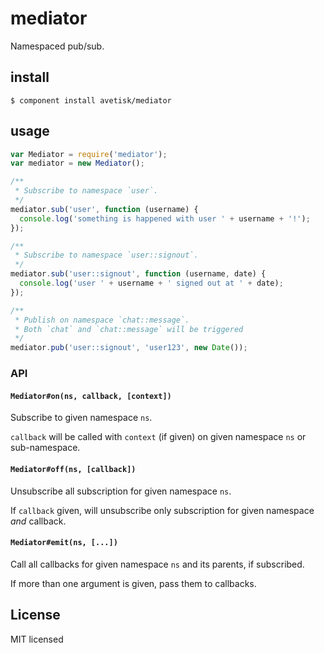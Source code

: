 # mediator

Namespaced pub/sub.

## install

```
$ component install avetisk/mediator
```

## usage

```javascript
var Mediator = require('mediator');
var mediator = new Mediator();

/**
 * Subscribe to namespace `user`.
 */
mediator.sub('user', function (username) {
  console.log('something is happened with user ' + username + '!');
});

/**
 * Subscribe to namespace `user::signout`.
 */
mediator.sub('user::signout', function (username, date) {
  console.log('user ' + username + ' signed out at ' + date);
});

/**
 * Publish on namespace `chat::message`.
 * Both `chat` and `chat::message` will be triggered
 */
mediator.pub('user::signout', 'user123', new Date());
```

### API

#### `Mediator#on(ns, callback, [context])`

Subscribe to given namespace `ns`.

`callback` will be called with `context` (if given) on given namespace `ns` or sub-namespace.

#### `Mediator#off(ns, [callback])`

Unsubscribe all subscription for given namespace `ns`.

If `callback` given, will unsubscribe only subscription for given namespace *and* callback.

#### `Mediator#emit(ns, [...])`

Call all callbacks for given namespace `ns` and its parents, if subscribed.

If more than one argument is given, pass them to callbacks.

## License

MIT licensed